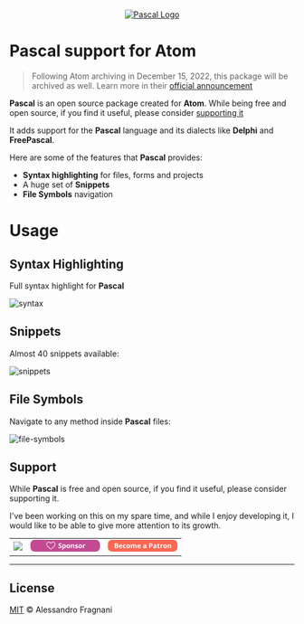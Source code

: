 <p align="center">
  <br />
  <a title="Learn more about Pascal" href="http://github.com/alefragnani/atom-language-pascal"><img src="https://raw.githubusercontent.com/alefragnani/atom-language-pascal/master/images/atom-pascal-logo-readme.png" alt="Pascal Logo" width="70%" /></a>
</p>

# Pascal support for Atom

> Following Atom archiving in December 15, 2022, this package will be archived as well. Learn more in their [official announcement](https://github.blog/2022-06-08-sunsetting-atom/)

**Pascal** is an open source package created for **Atom**. While being free and open source, if you find it useful, please consider [supporting it](#support)

It adds support for the **Pascal** language and its dialects like **Delphi** and **FreePascal**. 

Here are some of the features that **Pascal** provides:

* **Syntax highlighting** for files, forms and projects
* A huge set of **Snippets**
* **File Symbols** navigation

# Usage

## Syntax Highlighting

Full syntax highlight for **Pascal**

![syntax](https://raw.githubusercontent.com/alefragnani/atom-language-pascal/master/images/atom-pascal-syntax.png)

## Snippets

Almost 40 snippets available:

![snippets](https://raw.githubusercontent.com/alefragnani/atom-language-pascal/master/images/atom-pascal-snippets.png)

## File Symbols

Navigate to any method inside **Pascal** files:

![file-symbols](https://raw.githubusercontent.com/alefragnani/atom-language-pascal/master/images/atom-pascal-file-symbols.png)

## Support

While **Pascal** is free and open source, if you find it useful, please consider supporting it.

I've been working on this on my spare time, and while I enjoy developing it, I would like to be able to give more attention to its growth.


<table align="center" width="60%" border="0">
  <tr>
    <td>
      <a title="Paypal" href="https://www.paypal.com/cgi-bin/webscr?cmd=_donations&business=EP57F3B6FXKTU&lc=US&item_name=Alessandro%20Fragnani&item_number=atom%20plugins&currency_code=USD&bn=PP%2dDonationsBF%3abtn_donateCC_LG%2egif%3aNonHosted"><img src="https://www.paypalobjects.com/en_US/i/btn/btn_donate_SM.gif"/></a>
    </td>
    <td>
      <a title="GitHub Sponsors" href="https://github.com/sponsors/alefragnani"><img src="https://raw.githubusercontent.com/alefragnani/oss-resources/master/images/button-become-a-sponsor-rounded-small.png"/></a>
    </td>
    <td>
      <a title="Patreon" href="https://www.patreon.com/alefragnani"><img src="https://raw.githubusercontent.com/alefragnani/oss-resources/master/images/button-become-a-patron-rounded-small.png"/></a>
    </td>
  </tr>
</table>

---

## License

[MIT](LICENSE.md) &copy; Alessandro Fragnani